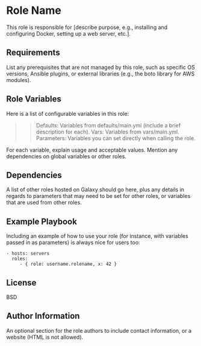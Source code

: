 Role Name
=========

This role is responsible for [describe purpose, e.g., installing and configuring Docker, setting up a web server, etc.].

Requirements
------------

List any prerequisites that are not managed by this role, such as specific OS versions, Ansible plugins, or external libraries (e.g., the boto library for AWS modules).

Role Variables
--------------

Here is a list of configurable variables in this role:

>>Defaults: Variables from defaults/main.yml (include a brief description for each).
>>Vars: Variables from vars/main.yml.
>>Parameters: Variables you can set directly when calling the role.
>>
>>
For each variable, explain usage and acceptable values. Mention any dependencies on global variables or other roles.

Dependencies
------------

A list of other roles hosted on Galaxy should go here, plus any details in regards to parameters that may need to be set for other roles, or variables that are used from other roles.

Example Playbook
----------------

Including an example of how to use your role (for instance, with variables passed in as parameters) is always nice for users too:

    - hosts: servers
      roles:
         - { role: username.rolename, x: 42 }

License
-------

BSD

Author Information
------------------

An optional section for the role authors to include contact information, or a website (HTML is not allowed).
